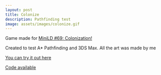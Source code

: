 ```yaml
---
layout: post
title: Colonize
description: Pathfinding test
image: assets/images/colonize.gif
---
```


Game made for [MiniLD #69: Colonization!](http://ludumdare.com/compo/2016/07/10/minild-69-colonization/)

Created to test A* Pathfinding and 3DS Max. All the art was made by me

[You can try it out here](https://javyer.itch.io/colonize)

[Code available](https://github.com/Bullrich/colonize)
